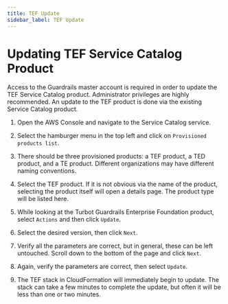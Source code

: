 ```yaml
---
title: TEF Update
sidebar_label: TEF Update
---
```


# Updating TEF Service Catalog Product

Access to the Guardrails master account is required in order to update the TEF Service Catalog product. Administrator privileges are highly recommended. An update to the TEF product is done via the existing Service Catalog product.

1. Open the AWS Console and navigate to the Service Catalog service.

2. Select the hamburger menu in the top left and click on `Provisioned products list`.

3. There should be three provisioned products: a TEF product, a TED product, and a TE product. Different organizations may have different naming conventions.

4. Select the TEF product. If it is not obvious via the name of the product, selecting the product itself will open a details page. The product type will be listed here.

5. While looking at the Turbot Guardrails Enterprise Foundation product, select `Actions` and then click `Update`.

6. Select the desired version, then click `Next`.

7. Verify all the parameters are correct, but in general, these can be left untouched. Scroll down to the bottom of the page and click `Next`.

8. Again, verify the parameters are correct, then select `Update`.

9. The TEF stack in CloudFormation will immediately begin to update. The stack can take a few minutes to complete the update, but often it will be less than one or two minutes.
